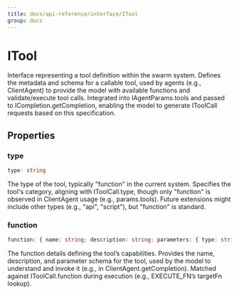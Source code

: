 ```yaml
---
title: docs/api-reference/interface/ITool
group: docs
---
```


# ITool

Interface representing a tool definition within the swarm system.
Defines the metadata and schema for a callable tool, used by agents (e.g., ClientAgent) to provide the model with available functions and validate/execute tool calls.
Integrated into IAgentParams.tools and passed to ICompletion.getCompletion, enabling the model to generate IToolCall requests based on this specification.

## Properties

### type

```ts
type: string
```

The type of the tool, typically "function" in the current system.
Specifies the tool's category, aligning with IToolCall.type, though only "function" is observed in ClientAgent usage (e.g., params.tools).
Future extensions might include other types (e.g., "api", "script"), but "function" is standard.

### function

```ts
function: { name: string; description: string; parameters: { type: string; required: string[]; properties: { [key: string]: { type: string; description: string; enum?: string[]; }; }; }; }
```

The function details defining the tool’s capabilities.
Provides the name, description, and parameter schema for the tool, used by the model to understand and invoke it (e.g., in ClientAgent.getCompletion).
Matched against IToolCall.function during execution (e.g., EXECUTE_FN’s targetFn lookup).
